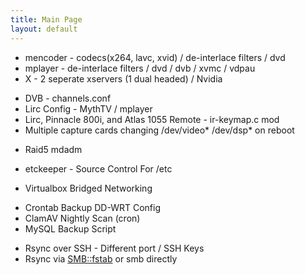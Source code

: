 ```yaml
---
title: Main Page
layout: default
---
```


-   mencoder - codecs(x264, lavc, xvid) / de-interlace filters / dvd
-   mplayer - de-interlace filters / dvd / dvb / xvmc / vdpau
-   X - 2 seperate xservers (1 dual headed) / Nvidia

<!-- -->

-   DVB - channels.conf
-   Lirc Config - MythTV / mplayer
-   Lirc, Pinnacle 800i, and Atlas 1055 Remote - ir-keymap.c mod
-   Multiple capture cards changing /dev/video\* /dev/dsp\* on reboot

<!-- -->

-   Raid5 mdadm

<!-- -->

-   etckeeper - Source Control For /etc

<!-- -->

-   Virtualbox Bridged Networking

<!-- -->

-   Crontab Backup DD-WRT Config
-   ClamAV Nightly Scan (cron)
-   MySQL Backup Script

<!-- -->

-   Rsync over SSH - Different port / SSH Keys
-   Rsync via <SMB::fstab> or smb directly

